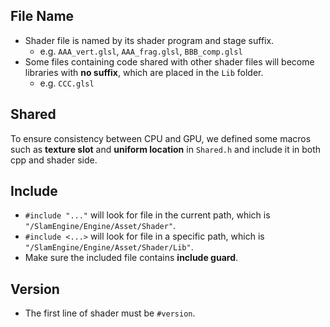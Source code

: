 ## File Name
- Shader file is named by its shader program and stage suffix.
  - e.g. `AAA_vert.glsl`, `AAA_frag.glsl`, `BBB_comp.glsl`
- Some files containing code shared with other shader files will become libraries with **no suffix**, which are placed in the `Lib` folder.
  - e.g. `CCC.glsl`

## Shared
To ensure consistency between CPU and GPU, we defined some macros such as **texture slot** and **uniform location** in `Shared.h` and include it in both cpp and shader side.

## Include
- `#include "..."` will look for file in the current path, which is `"/SlamEngine/Engine/Asset/Shader"`.
- `#include <...>` will look for file in a specific path, which is `"/SlamEngine/Engine/Asset/Shader/Lib"`.
- Make sure the included file contains **include guard**.

## Version
- The first line of shader must be `#version`.
